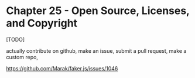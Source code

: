 # Chapter 25 - Open Source, Licenses, and Copyright

[TODO]

actually contribute on github, make an issue, submit a pull request, make a custom repo,

https://github.com/Marak/faker.js/issues/1046